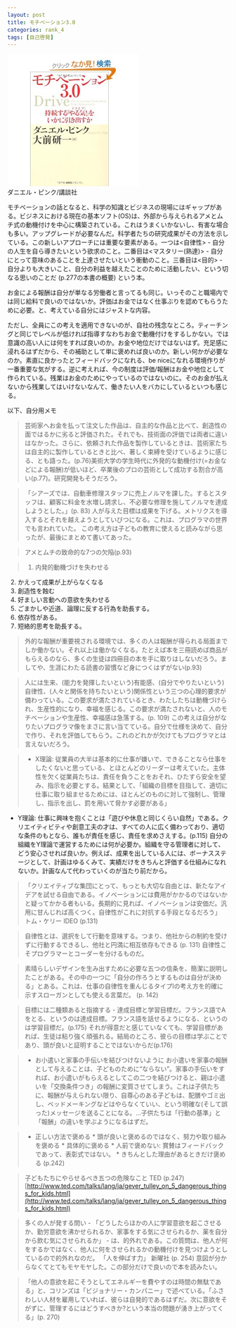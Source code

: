 ```yaml
---
layout: post
title: モチベーション3.0
categories: rank_4
tags: [自己啓発]
---
```



<div class="book"><div class="book_image"><a href="http://www.amazon.co.jp/dp/4062144492/"><img src="/images/motivation_3.0.jpg"></img></a></div><div class="book_info">ダニエル・ピンク/講談社</div><div class="clear"></div></div>

モチベーションの話となると、科学の知識とビジネスの現場にはギャップがある。ビジネスにおける現在の基本ソフト(OS)は、外部から与えられるアメとムチ式の動機付けを中心に構築されている。これはうまくいかないし、有害な場合も多い。アップグレードが必要なんだ。科学者たちの研究成果がその方法を示している。この新しいアプローチには重要な要素がある。一つは<自律性> - 自分の人生を自ら導きたいという欲求のこと。二番目は<マスタリー(熟達)> - 自分にとって意味のあることを上達させたいという衝動のこと。三番目は<目的> - 自分よりも大きいこと、自分の利益を越えたことのために活動したい、という切なる思いのことだ (p.277の本書の概要) という本。 

お金による報酬は自分が単なる労働者と言ってるも同じ。いっそのこと職場内では同じ給料で良いのではないか。評価はお金ではなく仕事ぶりを認めてもらうために必要。と、考えている自分にはジャストな内容。 

ただし、全員にこの考えを適用できないのが、自社の残念なところ。ティーチングと同じでレベルが低ければ指導すなわちお金で動機付けをするしかない。では意識の高い人には何をすれば良いのか。お金や地位だけではないはず。充足感に浸れるはずだから、その補助として単に褒めれば良いのか。新しい何かが必要なのか。素直に良かったとフィードバックになれる、be niceになれる環境作りが一番重要な気がする。逆に考えれば、今の制度は評価/報酬はお金や地位として作られている。残業はお金のためにやっているのではないのに。そのお金が払えないから残業してはいけないなんて、働きたい人をバカにしているといつも感じる。 

以下、自分用メモ<!--more-->

> 芸術家へお金を払って注文した作品は、自主的な作品と比べて、創造性の面ではるかに劣ると評価された。それでも、技術面の評価では両者に違いはなかった。さらに、依頼された作品を製作しているときは、芸術家たちは自主的に製作しているときと比べ、著しく束縛を受けているように感じる、とも語った。(p.76)美術大学の学生時代に外発的な動機付け(=お金などによる報酬)が低いほど、卒業後のプロの芸術として成功する割合が高い(p.77)。研究開発もそうだろう。 

> 「シアーズでは、自動車修理スタッフに売上ノルマを課した。するとスタッフは、顧客に料金を水増し請求し、不必要な修理を施してノルマを達成しようとした。」(p. 83) 人が与えた目標は成果を下げる。メトリクスを導入するとそれを越えようとしていびつになる。これは、プログラマの世界でも言われていた。
この考え方は子どもの教育に使えると読みながら思ったが、最後にまとめて書いてあった。 

> アメとムチの致命的な7つの欠陥(p.93) 

> 1. 内発的動機づけを失わせる 
2. かえって成果が上がらなくなる 
3. 創造性を蝕む 
4. 好ましい言動への意欲を失わせる 
5. ごまかしや近道、論理に反する行為を助長する。 
6. 依存性がある。 
7. 短絡的思考を助長する。 

> 外的な報酬が重要視される環境では、多くの人は報酬が得られる局面までしか働かない。それ以上は働かなくなる。たとえば本を三冊読めば商品がもらえるのなら、多くの生徒は四冊目の本を手に取りはしないだろう。ましてや、生涯にわたる読書の習慣など身につくはずがない(p.93) 

> 人には生来、(能力を発揮したいという)有能感、(自分でやりたいという)自律性、(人々と関係を持ちたいという)関係性という三つの心理的要求が備わっている。この要求が満たされているとき、わたしたちは動機づけられ、生産性的になり、幸福を感じる。この要求が満たされないと、人のモチベーションや生産性、幸福感は急落する。(p. 109) この考えは自分がなりたいプログラマ像をまさに言い当てている。自分で仕様を決めて、自分で作り、それを評価してもらう。これのどれかが欠けてもプログラマとは言えないだろう。 

> * X理論: 従業員の大半は基本的に仕事が嫌いで、できることなら仕事をしたくないと思っている、とほとんどのリーダーは考えていた。主体性を欠く従業員たちは、責任を負うことをおそれ、ひたすら安全を望み、指示を必要とする。結果として、「組織の目標を目指して、適切に仕事に取り組ませるためには、ほとんどのものに対して強制し、管理し、指示を出し、罰を用いて脅かす必要がある」 
* Y理論: 仕事に興味を抱くことは「遊びや休息と同じくらい自然」である。クリエイティビティや創意工夫の才は、すべての人に広く備わっており、適切な条件のもとなら、誰もが責任を感じ、責任を求めさえする。(p.115) 自分の組織をY理論で運営するためには何が必要か。組織を守る管理者に対して、どう安心させれば良いか。例えば、成果を出している人には、ボーナスステージとして、計画はゆるくみて、実績だけをきちんと評価する仕組みになれないか。計画なんて代わっていくのが当たり前だから。 

> 「クリエイティブな集団にとって、もっとも大切な自由とは、新たなアイデアを試せる自由である。イノベーションには費用がかかるのではないかと疑ってかかる者もいる。長期的に見れば、イノベーションは安価だ。汎用に甘んじれば高くつく。自律性がこれに対抗する手段となるだろう」 トム・ケリー IDEO (p.131) 

> 自律性とは、選択をして行動を意味する。つまり、他社からの制約を受けずに行動するできるし、他社と円満に相互依存もできる (p. 131) 自律性こそプログラマーとコーダーを分けるものだ。 

> 素晴らしいデザインを生み出すために必要な五つの信条を、簡潔に説明したことがある。その中の一つに「自分の作ろうとするものは自分が決める」とある。これは、仕事の自律性を重んじるタイプIの考え方を的確に示すスローガンとしても使える言葉だ。 (p. 142) 

> 目標には二種類あると指摘する - 達成目標と学習目標だ。フランス語でAをとる、というのは達成目標。フランス語を話せるようになる、というのは学習目標だ。(p.175) 
それが得意だと感じていなくても、学習目標があれば、生徒は粘り強く頑張れる。結局のところ、彼らの目標は学ぶことであり、頭が良いと証明することではないからだ(p.176) 

> * お小遣いと家事の手伝いを結びつけないように 
お小遣いを家事の報酬として与えることは、子どものために“ならない”。家事の手伝いをすれば、お小遣いがもらえるとしてこの二つを結びつけると、親は小遣いを「交換条件つき」の報酬に変質させてしまう。これは子供たちに、報酬が与えられない限り、自尊心のある子どもは、配膳やゴミ出し、ベッドメーキングなどはやらなくていい、という明確な(そして誤った)メッセージを送ることになる。...子供たちは「行動の基準」と「報酬」の違いを学ぶようになるはずだ。 

> * 正しい方法で褒める 
    * 頭が良いと褒めるのではなく、努力や取り組みを褒める 
    * 具体的に褒める 
    * 人前で褒めない: 賞賛はフィードバックであって、表彰式ではない。 
    * きちんとした理由があるときだけ褒める 
(p.242) 

> 子どもたちにやらせるべき五つの危険なこと TED (p.247) 
[http://www.ted.com/talks/lang/ja/gever_tulley_on_5_dangerous_things_for_kids.html](http://www.ted.com/talks/lang/ja/gever_tulley_on_5_dangerous_things_for_kids.html) 

> 多くの人が発する問い - 「どうしたらほかの人に学習意欲を起こさせるか、勤労意欲を沸かせられるか、家事をする気にさせられるか、薬を自分から飲む気にさせられるか」 - は、的外れである。この質問は、他人が何をするかではなく、他人に何をさせられるかの動機付けを見つけようとしているので的外れなのだ。 「人を伸ばす力」 新曜社 (p. 254) 意図が分からなくてとてもモヤモヤした。この部分だけで良いので本を読みたい。 

> 「他人の意欲を起こそうとしてエネルギーを費やすのは時間の無駄である」と、コリンズは「ビジョナリー・カンパニー」で述べている。「ふさわしい人材を雇用していれば、彼らは自発的であるはずだ。次に意欲をそがずに、管理するにはどうすべきか?という本当の問題が湧き上がってくる」(p. 270)
